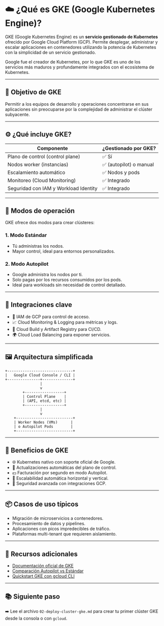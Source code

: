# ☁️ ¿Qué es GKE (Google Kubernetes Engine)?

GKE (Google Kubernetes Engine) es un **servicio gestionado de Kubernetes** ofrecido por Google Cloud Platform (GCP). Permite desplegar, administrar y escalar aplicaciones en contenedores utilizando la potencia de Kubernetes con la simplicidad de un servicio gestionado.

Google fue el creador de Kubernetes, por lo que GKE es uno de los servicios más maduros y profundamente integrados con el ecosistema de Kubernetes.

---

## 🎯 Objetivo de GKE

Permitir a los equipos de desarrollo y operaciones concentrarse en sus aplicaciones sin preocuparse por la complejidad de administrar el clúster subyacente.

---

## ⚙️ ¿Qué incluye GKE?

| Componente                  | ¿Gestionado por GKE? |
|----------------------------|----------------------|
| Plano de control (control plane) | ✅ Sí                |
| Nodos worker (instancias)        | ✅ (autopilot) o manual |
| Escalamiento automático          | ✅ Nodos y pods         |
| Monitoreo (Cloud Monitoring)     | ✅ Integrado            |
| Seguridad con IAM y Workload Identity | ✅ Integrado     |

---

## 🧱 Modos de operación

GKE ofrece dos modos para crear clústeres:

### 1. **Modo Estándar**
- Tú administras los nodos.
- Mayor control, ideal para entornos personalizados.

### 2. **Modo Autopilot**
- Google administra los nodos por ti.
- Solo pagas por los recursos consumidos por los pods.
- Ideal para workloads sin necesidad de control detallado.

---

## 🧰 Integraciones clave

- 🔐 IAM de GCP para control de acceso.
- 📈 Cloud Monitoring & Logging para métricas y logs.
- 🔄 Cloud Build y Artifact Registry para CI/CD.
- 🌍 Cloud Load Balancing para exponer servicios.

---

## 🖼️ Arquitectura simplificada

```plaintext
+------------------------------+
|   Google Cloud Console / CLI |
+---------------+--------------+
                |
                v
        +------------------+
        | Control Plane    |
        | (API, etcd, etc) |
        +------------------+
                |
                v
    +--------------------------+
    | Worker Nodes (VMs)      |
    | o Autopilot Pods        |
    +--------------------------+
````

---

## 🚀 Beneficios de GKE

* 🌐 Kubernetes nativo con soporte oficial de Google.
* 🔄 Actualizaciones automáticas del plano de control.
* 💵 Facturación por segundo en modo Autopilot.
* 🧩 Escalabilidad automática horizontal y vertical.
* 🧠 Seguridad avanzada con integraciones GCP.

---

## 📦 Casos de uso típicos

* Migración de microservicios a contenedores.
* Procesamiento de datos y pipelines.
* Aplicaciones con picos impredecibles de tráfico.
* Plataformas multi-tenant que requieren aislamiento.

---

## 🔗 Recursos adicionales

* [Documentación oficial de GKE](https://cloud.google.com/kubernetes-engine/docs)
* [Comparación Autopilot vs Estándar](https://cloud.google.com/kubernetes-engine/docs/concepts/autopilot-overview)
* [Quickstart GKE con gcloud CLI](https://cloud.google.com/kubernetes-engine/docs/quickstarts)

---

## 📚 Siguiente paso

➡️ Lee el archivo `02-deploy-cluster-gke.md` para crear tu primer clúster GKE desde la consola o con `gcloud`.

